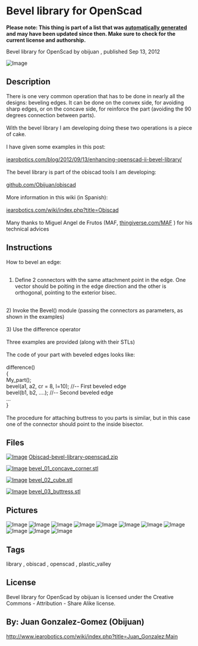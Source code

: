 Bevel library for OpenScad
===============
**Please note: This thing is part of a list that was [automatically generated](https://github.com/carlosgs/export-things) and may have been updated since then. Make sure to check for the current license and authorship.**  

Bevel library for OpenScad  by obijuan , published Sep 13, 2012

![Image](img/bevel_01_concave_corner_display_large.jpg)

Description
--------
There is one very common operation that has to be done in nearly all the designs: beveling edges. It can be done on the convex side, for avoiding sharp edges, or on the concave side, for reinforce the part (avoiding the 90 degrees connection between parts).<br />
<br />
With the bevel library I am developing doing these two operations is a piece of cake.<br />
<br />
I have given some examples in this post:<br />
<br />
<a href="http://www.iearobotics.com/blog/2012/09/13/enhancing-openscad-ii-bevel-library/" target="_blank" rel="nofollow">iearobotics.com/blog/2012/09/13/enhancing-openscad-ii-bevel-library/</a><br />
<br />
The bevel library is part of the obiscad tools I am developing:<br />
<br />
<a href="https://github.com/Obijuan/obiscad" target="_blank" rel="nofollow">github.com/Obijuan/obiscad</a><br />
<br />
More information in this wiki (in Spanish):<br />
<br />
<a href="http://www.iearobotics.com/wiki/index.php?title=Obiscad" target="_blank" rel="nofollow">iearobotics.com/wiki/index.php?title=Obiscad</a><br />
<br />
Many thanks to Miguel Angel de Frutos (MAF, <a href="http://www.thingiverse.com/MAF" target="_blank" rel="nofollow">thingiverse.com/MAF</a> ) for his technical advices<br />

Instructions
--------
How to bevel an edge:<br />
<br />
1) Define 2 connectors with the same attachment point in the edge. One vector should be poiting in the edge direction and the other is orthogonal, pointing to the exterior bisec.<br />
<br />
2) Invoke the Bevel() module (passing the connectors as parameters, as shown in the examples)<br />
<br />
3) Use the difference operator<br />
<br />
Three examples are provided (along with their STLs)<br />
<br />
The code of your part with beveled edges looks like:<br />
<br />
difference()<br />
{<br />
  My_part();<br />
  bevel(a1, a2, cr = 8, l=10);  //-- First beveled edge<br />
  bevel(b1, b2, ....);          //-- Second beveled edge<br />
  ...<br />
}<br />
<br />
The procedure for attaching buttress to you parts is similar, but in this case one of the connector should point to the inside bisector.

Files
--------
[![Image](img/Gears_preview_tinycard.jpg)](Obiscad-bevel-library-openscad.zip)
 [ Obiscad-bevel-library-openscad.zip](Obiscad-bevel-library-openscad.zip)  

[![Image](img/bevel_01_concave_corner_preview_tinycard.jpg)](bevel_01_concave_corner.stl)
 [ bevel_01_concave_corner.stl](bevel_01_concave_corner.stl)  

[![Image](img/bevel_02_cube_preview_tinycard.jpg)](bevel_02_cube.stl)
 [ bevel_02_cube.stl](bevel_02_cube.stl)  

[![Image](img/bevel_03_buttress_preview_tinycard.jpg)](bevel_03_buttress.stl)
 [ bevel_03_buttress.stl](bevel_03_buttress.stl)  



Pictures
--------
![Image](img/bevel_02_cube_display_large.jpg)
![Image](img/bevel_03_buttress_display_large.jpg)
![Image](img/DSC01467_display_large.jpg)
![Image](img/DSC01481_display_large.jpg)
![Image](img/DSC01470_display_large.jpg)
![Image](img/DSC01471_display_large.jpg)
![Image](img/concave_corner_display_large.jpg)
![Image](img/bevel_02_cube_display_large.jpg)
![Image](img/bevel_03_buttress_display_large.jpg)
![Image](img/acuerdo_display_large.jpg)
![Image](img/doble_refuerzo_display_large.jpg)


Tags
--------
library , obiscad , openscad , plastic_valley  

  

License
--------
Bevel library for OpenScad by obijuan is licensed under the Creative Commons - Attribution - Share Alike license.  



By: Juan Gonzalez-Gomez (Obijuan)
--------
<http://www.iearobotics.com/wiki/index.php?title=Juan_Gonzalez:Main>